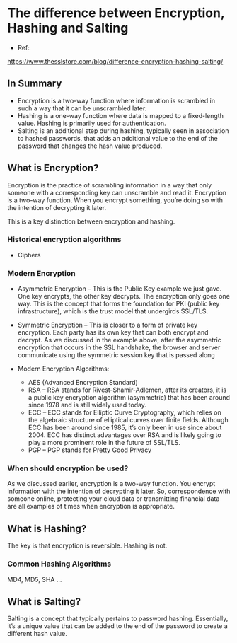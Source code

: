 
# The difference between Encryption, Hashing and Salting

- Ref:

https://www.thesslstore.com/blog/difference-encryption-hashing-salting/


## In Summary

- Encryption is a two-way function where information is scrambled in such a way that it can be unscrambled later.
- Hashing is a one-way function where data is mapped to a fixed-length value. Hashing is primarily used for authentication.
- Salting is an additional step during hashing, typically seen in association to hashed passwords, that adds an additional value to the end of the password that changes the hash value produced.


## What is Encryption?

Encryption is the practice of scrambling information in a way that only someone with a corresponding key can unscramble and read it. Encryption is a two-way function. When you encrypt something, you’re doing so with the intention of decrypting it later.

This is a key distinction between encryption and hashing.

### Historical encryption algorithms

- Ciphers

### Modern Encryption

- Asymmetric Encryption – This is the Public Key example we just gave. One key encrypts, the other key decrypts. The encryption only goes one way. This is the concept that forms the foundation for PKI (public key infrastructure), which is the trust model that undergirds SSL/TLS.

- Symmetric Encryption – This is closer to a form of private key encryption. Each party has its own key that can both encrypt and decrypt. As we discussed in the example above, after the asymmetric encryption that occurs in the SSL handshake, the browser and server communicate using the symmetric session key that is passed along

- Modern Encryption Algorithms: 
    - AES (Advanced Encryption Standard)
    - RSA – RSA stands for Rivest-Shamir-Adlemen, after its creators, it is a public key encryption algorithm (asymmetric) that has been around since 1978 and is still widely used today.
    - ECC – ECC stands for Elliptic Curve Cryptography, which relies on the algebraic structure of elliptical curves over finite fields. Although ECC has been around since 1985, it’s only been in use since about 2004. ECC has distinct advantages over RSA and is likely going to play a more prominent role in the future of SSL/TLS.
    - PGP – PGP stands for Pretty Good Privacy

### When should encryption be used?
As we discussed earlier, encryption is a two-way function. You encrypt information with the intention of decrypting it later. So, correspondence with someone online, protecting your cloud data or transmitting financial data are all examples of times when encryption is appropriate.


## What is Hashing?

The key is that encryption is reversible. Hashing is not.

### Common Hashing Algorithms

MD4, MD5, SHA ...


## What is Salting?

Salting is a concept that typically pertains to password hashing. Essentially, it’s a unique value that can be added to the end of the password to create a different hash value. 



